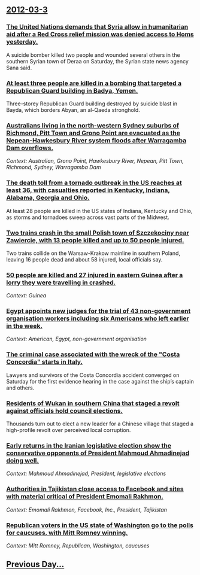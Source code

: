 ## [2012-03-3](/news/2012/03/3/index.md)

### [The United Nations demands that Syria allow in humanitarian aid after a Red Cross relief mission was denied access to Homs yesterday. ](/news/2012/03/3/the-united-nations-demands-that-syria-allow-in-humanitarian-aid-after-a-red-cross-relief-mission-was-denied-access-to-homs-yesterday.md)
A suicide bomber killed two people and wounded several others in the southern Syrian town of Deraa on Saturday, the Syrian state news agency Sana said.

### [At least three people are killed in a bombing that targeted a Republican Guard building in Badya, Yemen. ](/news/2012/03/3/at-least-three-people-are-killed-in-a-bombing-that-targeted-a-republican-guard-building-in-badya-yemen.md)
Three-storey Republican Guard building destroyed by suicide blast in Bayda, which borders Abyan, an al-Qaeda stronghold.

### [Australians living in the north-western Sydney suburbs of Richmond, Pitt Town and Grono Point are evacuated as the Nepean-Hawkesbury River system floods after Warragamba Dam overflows. ](/news/2012/03/3/australians-living-in-the-north-western-sydney-suburbs-of-richmond-pitt-town-and-grono-point-are-evacuated-as-the-nepean-hawkesbury-river-s.md)
_Context: Australian, Grono Point, Hawkesbury River, Nepean, Pitt Town, Richmond, Sydney, Warragamba Dam_

### [The death toll from a tornado outbreak in the US reaches at least 36, with casualties reported in Kentucky, Indiana, Alabama, Georgia and Ohio. ](/news/2012/03/3/the-death-toll-from-a-tornado-outbreak-in-the-us-reaches-at-least-36-with-casualties-reported-in-kentucky-indiana-alabama-georgia-and-oh.md)
At least 28 people are killed in the US states of Indiana, Kentucky and Ohio, as storms and tornadoes sweep across vast parts of the Midwest.

### [Two trains crash in the small Polish town of Szczekociny near Zawiercie, with 13 people killed and up to 50 people injured. ](/news/2012/03/3/two-trains-crash-in-the-small-polish-town-of-szczekociny-near-zawiercie-with-13-people-killed-and-up-to-50-people-injured.md)
Two trains collide on the Warsaw-Krakow mainline in southern Poland, leaving 16 people dead and about 58 injured, local officials say.

### [50 people are killed and 27 injured in eastern Guinea after a lorry they were travelling in crashed. ](/news/2012/03/3/50-people-are-killed-and-27-injured-in-eastern-guinea-after-a-lorry-they-were-travelling-in-crashed.md)
_Context: Guinea_

### [Egypt appoints new judges for the trial of 43 non-government organisation workers including six Americans who left earlier in the week. ](/news/2012/03/3/egypt-appoints-new-judges-for-the-trial-of-43-non-government-organisation-workers-including-six-americans-who-left-earlier-in-the-week.md)
_Context: American, Egypt, non-government organisation_

### [The criminal case associated with the wreck of the "Costa Concordia" starts in Italy. ](/news/2012/03/3/the-criminal-case-associated-with-the-wreck-of-the-costa-concordia-starts-in-italy.md)
Lawyers and survivors of the Costa Concordia accident converged on Saturday for the first evidence hearing in the case against the ship’s captain and others.

### [Residents of Wukan in southern China that staged a revolt against officials hold council elections. ](/news/2012/03/3/residents-of-wukan-in-southern-china-that-staged-a-revolt-against-officials-hold-council-elections.md)
Thousands turn out to elect a new leader for a Chinese village that staged a high-profile revolt over perceived local corruption.

### [Early returns in the Iranian legislative election show the conservative opponents of President Mahmoud Ahmadinejad doing well. ](/news/2012/03/3/early-returns-in-the-iranian-legislative-election-show-the-conservative-opponents-of-president-mahmoud-ahmadinejad-doing-well.md)
_Context: Mahmoud Ahmadinejad, President, legislative elections_

### [Authorities in Tajikistan close access to Facebook and sites with material critical of President Emomali Rakhmon. ](/news/2012/03/3/authorities-in-tajikistan-close-access-to-facebook-and-sites-with-material-critical-of-president-emomali-rakhmon.md)
_Context: Emomali Rakhmon, Facebook, Inc., President, Tajikistan_

### [Republican voters in the US state of Washington go to the polls for caucuses, with Mitt Romney winning. ](/news/2012/03/3/republican-voters-in-the-us-state-of-washington-go-to-the-polls-for-caucuses-with-mitt-romney-winning.md)
_Context: Mitt Romney, Republican, Washington, caucuses_

## [Previous Day...](/news/2012/03/2/index.md)

